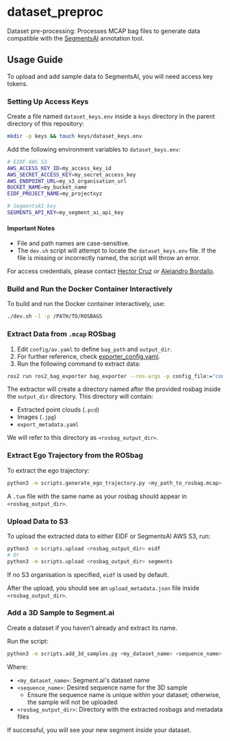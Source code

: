 # dataset_preproc

Dataset pre-processing: Processes MCAP bag files to generate data compatible with the [SegmentsAI](https://segments.ai/) annotation tool.

## Usage Guide

To upload and add sample data to SegmentsAI, you will need access key tokens.

### Setting Up Access Keys

Create a file named `dataset_keys.env` inside a `keys` directory in the parent directory of this repository:

```bash
mkdir -p keys && touch keys/dataset_keys.env
```

Add the following environment variables to `dataset_keys.env`:

```bash
# EIDF AWS S3
AWS_ACCESS_KEY_ID=my_access_key_id
AWS_SECRET_ACCESS_KEY=my_secret_access_key
AWS_ENDPOINT_URL=my_s3_organisation_url
BUCKET_NAME=my_bucket_name
EIDF_PROJECT_NAME=my_projectxyz

# SegmentsAI key
SEGMENTS_API_KEY=my_segment_ai_api_key
```

#### Important Notes
- File and path names are case-sensitive.
- The `dev.sh` script will attempt to locate the `dataset_keys.env` file. If the file is missing or incorrectly named, the script will throw an error.

For access credentials, please contact [Hector Cruz](@hect95) or [Alejandro Bordallo](@GreatAlexander).



### Build and Run the Docker Container Interactively

To build and run the Docker container interactively, use:

```bash
./dev.sh -l -p /PATH/TO/ROSBAGS
```

### Extract Data from `.mcap` ROSbag

1. Edit `config/av.yaml` to define `bag_path` and `output_dir`.
2. For further reference, check [exporter_config.yaml](https://github.com/ipab-rad/ros2_bag_exporter/blob/main/config/exporter_config.yaml).
3. Run the following command to extract data:

```bash
ros2 run ros2_bag_exporter bag_exporter --ros-args -p config_file:="config/av.yaml"
```

The extractor will create a directory named after the provided rosbag inside the `output_dir` directory. This directory will contain:
- Extracted point clouds (`.pcd`)
- Images (`.jpg`)
- `export_metadata.yaml`

We will refer to this directory as `<rosbag_output_dir>`.

### Extract Ego Trajectory from the ROSbag

To extract the ego trajectory:

```bash
python3 -m scripts.generate_ego_trajectory.py <my_path_to_rosbag.mcap> <rosbag_output_dir>
```

A `.tum` file with the same name as your rosbag should appear in `<rosbag_output_dir>`.

### Upload Data to S3

To upload the extracted data to either EIDF or SegmentsAI AWS S3, run:

```bash
python3 -m scripts.upload <rosbag_output_dir> eidf
# Or
python3 -m scripts.upload <rosbag_output_dir> segments
```

If no S3 organisation is specified, `eidf` is used by default.

After the upload, you should see an `upload_metadata.json` file inside `<rosbag_output_dir>`.

### Add a 3D Sample to Segment.ai

Create a dataset if you haven't already and extract its name.

Run the script:

```bash
python3 -m scripts.add_3d_samples.py <my_dataset_name> <sequence_name> <rosbag_output_dir>
```
Where:
- `<my_dataset_name>`: Segment.ai's dataset name
- `<sequence_name>`: Desired sequence name for the 3D sample
    - Ensure the sequence name is unique within your dataset; otherwise, the sample will not be uploaded
- `<rosbag_output_dir>`: Directory with the extracted rosbags and metadata files

If successful, you will see your new segment inside your dataset.
